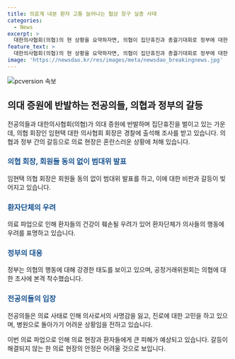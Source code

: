 ```yaml
---
title: 의료계 내분 환자 고통 늘어나는 협상 창구 실종 사태
categories:
  - News
excerpt: >
  대한의사협회(의협)의 현 상황을 요약하자면, 의협이 집단휴진과 총궐기대회로 정부에 대한 투쟁을 펼치고 있지만, 의료계 내부에서 의견 차이가 불거져 협상이 어려워지고 있다. 이에 따라 환자들은 계속해서 피해를 입고 있으며, 환자단체인 환단연은 의료 파업에 대한 거센 반발을 보이고 있음. 정부는 의협을 강경 대응하며, 의협의 행동을 부당한 것으로 판단하고 조사 중에 있음. 이로 인해 전공의들과 의협 사이에 긴장이 계속되고 있으며, 전공의들은 계속해서 집단 행동을 이어가고 있음.
feature_text: >
  대한의사협회(의협)의 현 상황을 요약하자면, 의협이 집단휴진과 총궐기대회로 정부에 대한 투쟁을 펼치고 있지만, 의료계 내부에서 의견 차이가 불거져 협상이 어려워지고 있다. 이에 따라 환자들은 계속해서 피해를 입고 있으며, 환자단체인 환단연은 의료 파업에 대한 거센 반발을 보이고 있음. 정부는 의협을 강경 대응하며, 의협의 행동을 부당한 것으로 판단하고 조사 중에 있음. 이로 인해 전공의들과 의협 사이에 긴장이 계속되고 있으며, 전공의들은 계속해서 집단 행동을 이어가고 있음.
image: 'https://newsdao.kr/res/images/meta/newsdao_breakingnews.jpg'
---
```


<p><img src="https://newsdao.kr/res/images/meta/newsdao_breakingnews.jpg" alt="pcversion 속보" /></p>

<h2 data-ke-size="size26">의대 증원에 반발하는 전공의들, 의협과 정부의 갈등</h2>

<p>전공의들과 대한의사협회(의협)가 의대 증원에 반발하며 집단휴진을 벌이고 있는 가운데, 의협 회장인 임현택 대한 의사협회 회장은 경찰에 출석해 조사를 받고 있습니다. 의협과 정부 간의 갈등으로 의료 현장은 혼란스러운 상황에 처해 있습니다.</p>

<p data-ke-size="size16"></p>

<h3><b><span style="color: #1a5490;">의협 회장, 회원들 동의 없이 범대위 발표</span></b></h3>

<p>임현택 의협 회장은 회원들 동의 없이 범대위 발표를 하고, 이에 대한 비판과 갈등이 빚어지고 있습니다.</p>

<p data-ke-size="size16"></p>

<h3><b><span style="color: #1a5490;">환자단체의 우려</span></b></h3>

<p>의료 파업으로 인해 환자들의 건강이 훼손될 우려가 있어 환자단체가 의사들의 행동에 우려를 표명하고 있습니다.</p>

<p data-ke-size="size16"></p>

<h3><b><span style="color: #1a5490;">정부의 대응</span></b></h3>

<p>정부는 의협의 행동에 대해 강경한 태도를 보이고 있으며, 공정거래위원회는 의협에 대한 조사에 본격 착수했습니다.</p>

<p data-ke-size="size16"></p>

<h3><b><span style="color: #1a5490;">전공의들의 입장</span></b></h3>

<p>전공의들은 의료 사태로 인해 의사로서의 사명감을 잃고, 진로에 대한 고민을 하고 있으며, 병원으로 돌아가기 어려운 상황임을 전하고 있습니다.</p>

<p data-ke-size="size16"></p>

<p>이번 의료 파업으로 인해 의료 현장과 환자들에게 큰 피해가 예상되고 있습니다. 갈등이 해결되지 않는 한 의료 현장의 안정은 어려울 것으로 보입니다.</p>

